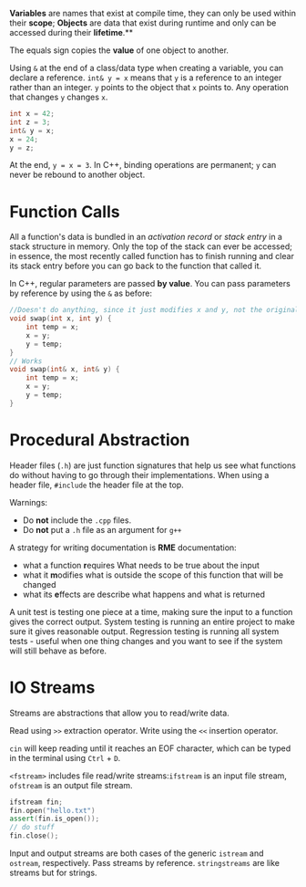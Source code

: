 **Variables** are names that exist at compile time, they can only be used within their **scope**;
**Objects** are data that exist during runtime and only can be accessed during their **lifetime**.**

The equals sign copies the **value** of one object to another.

Using `&` at the end of a class/data type when creating a variable, you can declare a reference. `int& y = x` means that  `y` is a reference to an integer rather than an integer. `y` points to the object that `x` points to. Any operation that changes `y` changes `x`.

```c++
int x = 42;
int z = 3;
int& y = x;
x = 24;
y = z;
```

At the end, `y = x = 3`.
In C++, binding operations are permanent; `y` can never be rebound to another object.

# Function Calls
All a function's data is bundled in an *activation record* or *stack entry* in a stack structure in memory. Only the top of the stack can ever be accessed; in essence, the most recently called function has to finish running and clear its stack entry before you can go back to the function that called it.

In C++, regular parameters are passed **by value**. You can pass parameters by reference by using the `&` as before:

```c++
//Doesn't do anything, since it just modifies x and y, not the original variables
void swap(int x, int y) {
	int temp = x;
	x = y;
	y = temp;
}
// Works
void swap(int& x, int& y) {
	int temp = x;
	x = y;
	y = temp;
}
```

# Procedural Abstraction
Header files (`.h`) are just function signatures that help us see what functions do without having to go through their implementations. When using a header file, `#include` the header file at the top.

Warnings:
- Do **not** include the `.cpp` files.
- Do **not** put a `.h` file as an argument for `g++`

A strategy for writing documentation is **RME** documentation:
- what a function **r**equires
	What needs to be true about the input
- what it **m**odifies
	what is outside the scope of this function that will be changed
- what its **e**ffects are
	describe what happens and what is returned

A unit test is testing one piece at a time, making sure the input to a function gives the correct output.
System testing is running an entire project to make sure it gives reasonable output.
Regression testing is running all system tests - useful when one thing changes and you want to see if the system will still behave as before.

# IO Streams
Streams are abstractions that allow you to read/write data. 

Read using `>>` extraction operator. Write using the `<<` insertion operator.

`cin` will keep reading until it reaches an EOF character, which can be typed in the terminal using `Ctrl` + `D`.

`<fstream>` includes file read/write streams:`ifstream` is an input file stream, `ofstream` is an output file stream.

```cpp
ifstream fin;
fin.open("hello.txt")
assert(fin.is_open());
// do stuff
fin.close();
```

Input and output streams are both cases of the generic `istream` and `ostream`, respectively. Pass streams by reference.
`stringstreams` are like streams but for strings.
